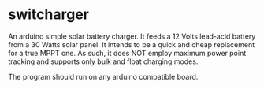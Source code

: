 # switcharger
An arduino simple solar battery charger. It feeds a 12 Volts lead-acid battery from a 30 Watts solar panel. It intends to be a quick and cheap replacement for a true MPPT one. As such, it does NOT employ maximum power point tracking and supports only bulk and float charging modes.

The program should run on any arduino compatible board.

